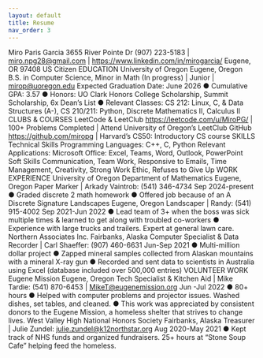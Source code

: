 ```yaml
---
layout: default
title: Resume
nav_order: 3
---
```

Miro Paris Garcia 3655 River Pointe Dr
(907) 223-5183 | miro.npg28@gmail.com | https://www.linkedin.com/in/mirogarcia/ Eugene, OR 97408
US Citizen
EDUCATION
University of Oregon Eugene, Oregon
B.S. in Computer Science, Minor in Math (In progress) | Junior | mirop@uoregon.edu Expected Graduation Date: June 2026
● Cumulative GPA: 3.57
● Honors: UO Clark Honors College Scholarship, Summit Scholarship, 6x Dean’s List
● Relevant Classes: CS 212: Linux, C, & Data Structures (A-), CS 210/211: Python, Discrete Mathematics II, Calculus II
CLUBS & COURSES
LeetCode & LeetClub
https://leetcode.com/u/MiroPG/ | 100+ Problems Completed | Attend University of Oregon’s LeetClub
GitHub
https://github.com/miropg | Harvard’s CS50: Introductory CS course
SKILLS
Technical Skills
Programming Languages: C++, C, Python
Relevant Applications: Microsoft Office: Excel, Teams, Word, Outlook, PowerPoint
Soft Skills
Communication, Team Work, Responsive to Emails, Time Management, Creativity, Strong Work Ethic, Refuses to Give Up
WORK EXPERIENCE
University of Oregon Department of Mathematics Eugene, Oregon
Paper Marker | Arkady Vaintrob: (541) 346-4734 Sep 2024-present
● Graded discrete 2 math homework
● Offered job because of an A Discrete
Signature Landscapes Eugene, Oregon
Landscaper | Randy: (541) 915-4002 Sep 2021-Jun 2022
● Lead team of 3+ when the boss was sick multiple times & learned to get along with troubled co-workers
● Experience with large trucks and trailers. Expert at general lawn care.
Northern Associates Inc. Fairbanks, Alaska
Computer Specialist & Data Recorder | Carl Shaeffer: (907) 460-6631 Jun-Sep 2021
● Multi-million dollar project
● Zapped mineral samples collected from Alaskan mountains with a mineral X-ray gun
● Recorded and sent data to scientists in Australia using Excel (database included over 500,000 entries)
VOLUNTEER WORK
Eugene Mission Eugene, Oregon
Tech Specialist & Kitchen Aid | Mike Tardie: (541) 870-6453 | MikeT@eugenemission.org Jun -Jul 2022
● 80+ hours
● Helped with computer problems and projector issues. Washed dishes, set tables, and cleaned.
● This work was appreciated by consistent donors to the Eugene Mission, a homeless shelter that strives to change lives.
West Valley High National Honors Society Fairbanks, Alaska
Treasurer | Julie Zundel: julie.zundel@k12northstar.org Aug 2020-May 2021
● Kept track of NHS funds and organized fundraisers. 25+ hours at “Stone Soup Cafe” helping feed the homeless.
